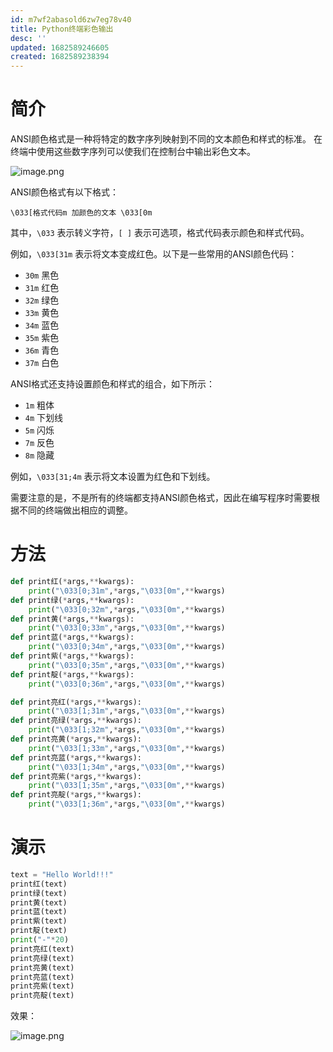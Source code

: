 ```yaml
---
id: m7wf2abasold6zw7eg78v40
title: Python终端彩色输出
desc: ''
updated: 1682589246605
created: 1682589238394
---
```

# 简介
ANSI颜色格式是一种将特定的数字序列映射到不同的文本颜色和样式的标准。 在终端中使用这些数字序列可以使我们在控制台中输出彩色文本。

![image.png](https://minio.kevin2li.top/image-bed/vanblog/img/6a2222e2888a93e76a1dfa0477a06c56.image.png)

ANSI颜色格式有以下格式：

```
\033[格式代码m 加颜色的文本 \033[0m
```

其中，`\033` 表示转义字符，`[ ]` 表示可选项，格式代码表示颜色和样式代码。

<!-- more -->

例如，`\033[31m` 表示将文本变成红色。以下是一些常用的ANSI颜色代码：

- `30m` 黑色
- `31m` 红色
- `32m` 绿色
- `33m` 黄色
- `34m` 蓝色
- `35m` 紫色
- `36m` 青色
- `37m` 白色

ANSI格式还支持设置颜色和样式的组合，如下所示：

- `1m` 粗体
- `4m` 下划线
- `5m` 闪烁
- `7m` 反色
- `8m` 隐藏

例如，`\033[31;4m` 表示将文本设置为红色和下划线。

需要注意的是，不是所有的终端都支持ANSI颜色格式，因此在编写程序时需要根据不同的终端做出相应的调整。


# 方法

```python
def print红(*args,**kwargs):
    print("\033[0;31m",*args,"\033[0m",**kwargs)
def print绿(*args,**kwargs):
    print("\033[0;32m",*args,"\033[0m",**kwargs)
def print黄(*args,**kwargs):
    print("\033[0;33m",*args,"\033[0m",**kwargs)
def print蓝(*args,**kwargs):
    print("\033[0;34m",*args,"\033[0m",**kwargs)
def print紫(*args,**kwargs):
    print("\033[0;35m",*args,"\033[0m",**kwargs)
def print靛(*args,**kwargs):
    print("\033[0;36m",*args,"\033[0m",**kwargs)

def print亮红(*args,**kwargs):
    print("\033[1;31m",*args,"\033[0m",**kwargs)
def print亮绿(*args,**kwargs):
    print("\033[1;32m",*args,"\033[0m",**kwargs)
def print亮黄(*args,**kwargs):
    print("\033[1;33m",*args,"\033[0m",**kwargs)
def print亮蓝(*args,**kwargs):
    print("\033[1;34m",*args,"\033[0m",**kwargs)
def print亮紫(*args,**kwargs):
    print("\033[1;35m",*args,"\033[0m",**kwargs)
def print亮靛(*args,**kwargs):
    print("\033[1;36m",*args,"\033[0m",**kwargs)
```

# 演示

```python
text = "Hello World!!!"
print红(text)
print绿(text)
print黄(text)
print蓝(text)
print紫(text)
print靛(text)
print("-"*20)
print亮红(text)
print亮绿(text)
print亮黄(text)
print亮蓝(text)
print亮紫(text)
print亮靛(text)
```
效果：

![image.png](https://minio.kevin2li.top/image-bed/vanblog/img/44b1ae51bf1e6818f9b3e4f3533f2f14.image.png)